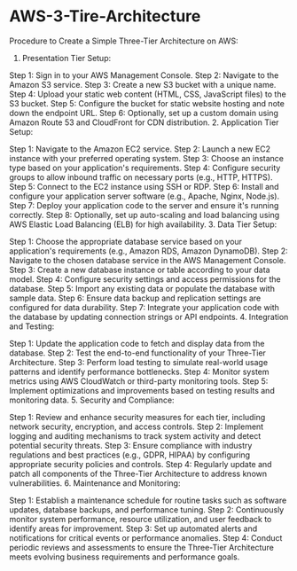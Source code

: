# AWS-3-Tire-Architecture

Procedure to Create a Simple Three-Tier Architecture on AWS:

1. Presentation Tier Setup:

Step 1: Sign in to your AWS Management Console.
Step 2: Navigate to the Amazon S3 service.
Step 3: Create a new S3 bucket with a unique name.
Step 4: Upload your static web content (HTML, CSS, JavaScript files) to the S3 bucket.
Step 5: Configure the bucket for static website hosting and note down the endpoint URL.
Step 6: Optionally, set up a custom domain using Amazon Route 53 and CloudFront for CDN distribution.
2. Application Tier Setup:

Step 1: Navigate to the Amazon EC2 service.
Step 2: Launch a new EC2 instance with your preferred operating system.
Step 3: Choose an instance type based on your application's requirements.
Step 4: Configure security groups to allow inbound traffic on necessary ports (e.g., HTTP, HTTPS).
Step 5: Connect to the EC2 instance using SSH or RDP.
Step 6: Install and configure your application server software (e.g., Apache, Nginx, Node.js).
Step 7: Deploy your application code to the server and ensure it's running correctly.
Step 8: Optionally, set up auto-scaling and load balancing using AWS Elastic Load Balancing (ELB) for high availability.
3. Data Tier Setup:

Step 1: Choose the appropriate database service based on your application's requirements (e.g., Amazon RDS, Amazon DynamoDB).
Step 2: Navigate to the chosen database service in the AWS Management Console.
Step 3: Create a new database instance or table according to your data model.
Step 4: Configure security settings and access permissions for the database.
Step 5: Import any existing data or populate the database with sample data.
Step 6: Ensure data backup and replication settings are configured for data durability.
Step 7: Integrate your application code with the database by updating connection strings or API endpoints.
4. Integration and Testing:

Step 1: Update the application code to fetch and display data from the database.
Step 2: Test the end-to-end functionality of your Three-Tier Architecture.
Step 3: Perform load testing to simulate real-world usage patterns and identify performance bottlenecks.
Step 4: Monitor system metrics using AWS CloudWatch or third-party monitoring tools.
Step 5: Implement optimizations and improvements based on testing results and monitoring data.
5. Security and Compliance:

Step 1: Review and enhance security measures for each tier, including network security, encryption, and access controls.
Step 2: Implement logging and auditing mechanisms to track system activity and detect potential security threats.
Step 3: Ensure compliance with industry regulations and best practices (e.g., GDPR, HIPAA) by configuring appropriate security policies and controls.
Step 4: Regularly update and patch all components of the Three-Tier Architecture to address known vulnerabilities.
6. Maintenance and Monitoring:

Step 1: Establish a maintenance schedule for routine tasks such as software updates, database backups, and performance tuning.
Step 2: Continuously monitor system performance, resource utilization, and user feedback to identify areas for improvement.
Step 3: Set up automated alerts and notifications for critical events or performance anomalies.
Step 4: Conduct periodic reviews and assessments to ensure the Three-Tier Architecture meets evolving business requirements and performance goals.
